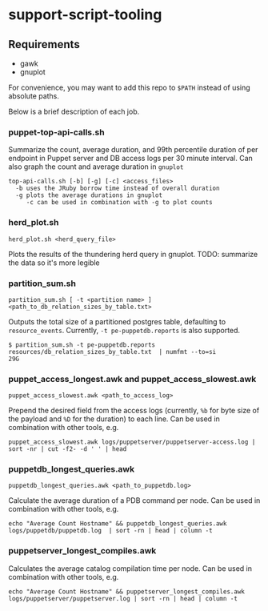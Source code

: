 # support-script-tooling

## Requirements
* gawk
* gnuplot

For convenience, you may want to add this repo to `$PATH` instead of using absolute paths.

Below is a brief description of each job.

### puppet-top-api-calls.sh

Summarize the count, average duration, and 99th percentile duration of per endpoint in Puppet server and DB access logs per 30 minute interval.  Can also graph the count and average duration in `gnuplot`

```
top-api-calls.sh [-b] [-g] [-c] <access_files>
  -b uses the JRuby borrow time instead of overall duration
  -g plots the average durations in gnuplot
     -c can be used in combination with -g to plot counts
```

### herd_plot.sh

```
herd_plot.sh <herd_query_file>
```

Plots the results of the thundering herd query in gnuplot.
TODO: summarize the data so it's more legible


### partition_sum.sh

```
partition_sum.sh [ -t <partition name> ] <path_to_db_relation_sizes_by_table.txt>
```

Outputs the total size of a partitioned postgres table, defaulting to `resource_events`.  Currently, `-t pe-puppetdb.reports` is also supported.

```
$ partition_sum.sh -t pe-puppetdb.reports resources/db_relation_sizes_by_table.txt  | numfmt --to=si
29G
```

### puppet_access_longest.awk and puppet_access_slowest.awk

```
puppet_access_slowest.awk <path_to_access_log>
```

Prepend the desired field from the access logs (currently, `%b` for byte size of the payload and `%D` for the duration) to each line.  Can be used in combination with other tools, e.g.

```
puppet_access_slowest.awk logs/puppetserver/puppetserver-access.log | sort -nr | cut -f2- -d ' ' | head
```

### puppetdb_longest_queries.awk

```
puppetdb_longest_queries.awk <path_to_puppetdb.log>
```

Calculate the average duration of a PDB command per node. Can be used in combination with other tools, e.g.

```
echo "Average Count Hostname" && puppetdb_longest_queries.awk logs/puppetdb/puppetdb.log  | sort -rn | head | column -t
```

### puppetserver_longest_compiles.awk

Calculates the average catalog compilation time per node.  Can be used in combination with other tools, e.g.

```
echo "Average Count Hostname" && puppetserver_longest_compiles.awk logs/puppetserver/puppetserver.log | sort -rn | head | column -t
```
